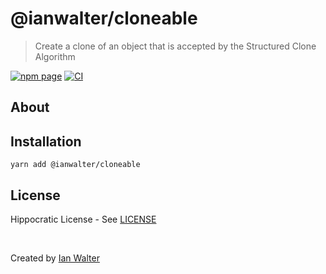 # @ianwalter/cloneable
> Create a clone of an object that is accepted by the Structured Clone Algorithm

[![npm page][npmImage]][npmUrl]
[![CI][ciImage]][ciUrl]

## About

## Installation

```console
yarn add @ianwalter/cloneable
```

## License

Hippocratic License - See [LICENSE][licenseUrl]

&nbsp;

Created by [Ian Walter](https://ianwalter.dev)

[npmImage]: https://img.shields.io/npm/v/@ianwalter/cloneable.svg
[npmUrl]: https://www.npmjs.com/package/@ianwalter/cloneable
[ciImage]: https://github.com/ianwalter/cloneable/workflows/CI/badge.svg
[ciUrl]: https://github.com/ianwalter/cloneable/actions
[licenseUrl]: https://github.com/ianwalter/cloneable/blob/master/LICENSE

